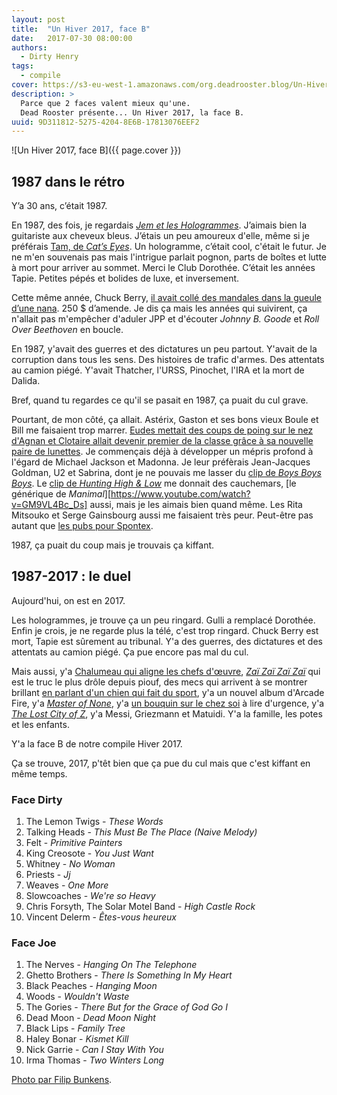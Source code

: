 ```yaml
---
layout: post
title:  "Un Hiver 2017, face B"
date:   2017-07-30 08:00:00
authors:
  - Dirty Henry
tags:
  - compile
cover: https://s3-eu-west-1.amazonaws.com/org.deadrooster.blog/Un-Hiver-2017-face-B.png
description: >
  Parce que 2 faces valent mieux qu'une.
  Dead Rooster présente... Un Hiver 2017, la face B.
uuid: 9D311812-5275-4204-8E6B-17813076EEF2
---
```


![Un Hiver 2017, face B]({{ page.cover }})

## 1987 dans le rétro

Y’a 30 ans, c’était 1987.

En 1987, des fois, je regardais [*Jem et les Hologrammes*][jem]. J’aimais bien la guitariste aux cheveux bleus. J’étais un peu amoureux d'elle, même si je préférais [Tam, de *Cat’s Eyes*][tam]. Un hologramme, c’était cool, c'était le futur. Je ne m'en souvenais pas mais l'intrigue parlait pognon, parts de boîtes et lutte à mort pour arriver au sommet. Merci le Club Dorothée. C’était les années Tapie. Petites pépés et bolides de luxe, et inversement.

Cette même année, Chuck Berry, [il avait collé des mandales dans la gueule d’une nana][chuck]. 250 $ d’amende. Je dis ça mais les années qui suivirent, ça n'allait pas m'empêcher d'aduler JPP et d'écouter *Johnny B. Goode* et *Roll Over Beethoven* en boucle.

En 1987, y'avait des guerres et des dictatures un peu partout. Y'avait de la corruption dans tous les sens. Des histoires de trafic d'armes. Des attentats au camion piégé. Y'avait Thatcher, l'URSS, Pinochet, l'IRA et la mort de Dalida.

Bref, quand tu regardes ce qu'il se pasait en 1987, ça puait du cul grave.

Pourtant, de mon côté, ça allait. Astérix, Gaston et ses bons vieux Boule et Bill me faisaient trop marrer. [Eudes mettait des coups de poing sur le nez d'Agnan et Clotaire allait devenir premier de la classe grâce à sa nouvelle paire de lunettes][petit-nicolas]. Je commençais déjà à développer un mépris profond à l'égard de Michael Jackson et Madonna. Je leur préfèrais Jean-Jacques Goldman, U2 et Sabrina, dont je ne pouvais me lasser du [clip de *Boys Boys Boys*][sabrina]. Le [clip de *Hunting High & Low*][a-ha] me donnait des cauchemars, [le générique de *Manimal*][https://www.youtube.com/watch?v=GM9VL4Bc_Ds] aussi, mais je les aimais bien quand même. Les Rita Mitsouko et Serge Gainsbourg aussi me faisaient très peur. Peut-être pas autant que [les pubs pour Spontex][spontex].

1987, ça puait du coup mais je trouvais ça kiffant.

## 1987-2017 : le duel

Aujourd'hui, on est en 2017.

Les hologrammes, je trouve ça un peu ringard. Gulli a remplacé Dorothée. Enfin je crois, je ne regarde plus la télé, c'est trop ringard. Chuck Berry est mort, Tapie est sûrement au tribunal. Y'a des guerres, des dictatures et des attentats au camion piégé. Ça pue encore pas mal du cul.

Mais aussi, y'a [Chalumeau qui aligne les chefs d'œuvre][vip], [*Zaï Zaï Zaï Zaï*][zai] qui est le truc le plus drôle depuis piouf, des mecs qui arrivent à se montrer brillant [en parlant d'un chien qui fait du sport][airbud], y'a un nouvel album d'Arcade Fire, y'a [*Master of None*][masterofnone], y'a [un bouquin sur le chez soi][chezsoi] à lire d'urgence, y'a [*The Lost City of Z*][lostcityofz], y'a Messi, Griezmann et Matuidi. Y'a la famille, les potes et les enfants.

Y'a la face B de notre compile Hiver 2017.

Ça se trouve, 2017, p'têt bien que ça pue du cul mais que c'est kiffant en même temps.

<div id='hiver-2017-playlist'
     class="dr-playlist"
     dr-spotify-id="5LS3I2HtqhYjSGEDTv94EZ"
     dr-spotify-user="guiguilele">
</div>

### Face Dirty

1. The Lemon Twigs - *These Words*
1. Talking Heads - *This Must Be The Place (Naive Melody)*
1. Felt - *Primitive Painters*
1. King Creosote - *You Just Want*
1. Whitney - *No Woman*
1. Priests - *Jj*
1. Weaves - *One More*
1. Slowcoaches - *We're so Heavy*
1. Chris Forsyth, The Solar Motel Band - *High Castle Rock*
1. Vincent Delerm - *Êtes-vous heureux*

### Face Joe

1. The Nerves - *Hanging On The Telephone*
1. Ghetto Brothers - *There Is Something In My Heart*
1. Black Peaches - *Hanging Moon*
1. Woods - *Wouldn't Waste*
1. The Gories - *There But for the Grace of God Go I*
1. Dead Moon - *Dead Moon Night*
1. Black Lips - *Family Tree*
1. Haley Bonar - *Kismet Kill*
1. Nick Garrie - *Can I Stay With You*
1. Irma Thomas - *Two Winters Long*

[Photo par Filip Bunkens](https://unsplash.com/photos/R5SrmZPoO40).

[jem]: http://www.dailymotion.com/video/x11ek96_jem-et-les-hologrammes-saison-1-episode-02_webcam
[tam]: http://img05.deviantart.net/984c/i/2013/196/3/8/hitomi_cat_s_eye_card_by_k_nasteam-d6dng7i.png
[chuck]: http://www.nytimes.com/2003/02/23/us/sweet-tunes-fast-beats-and-a-hard-edge.html?pagewanted=5
[petit-nicolas]: https://fr.wikipedia.org/wiki/Le_Petit_Nicolas
[sabrina]: https://www.youtube.com/watch?v=e2whTQgYHOs
[a-ha]: https://www.youtube.com/watch?v=e2whTQgYHOs
[manimal]: https://www.youtube.com/watch?v=GM9VL4Bc_Ds
[spontex]: http://www.ina.fr/video/PUB3784059111
[vip]: http://www.rtl.fr/culture/arts-spectacles/vip-de-laurent-chalumeau-l-un-des-meilleurs-polars-du-moment-7788124645
[zai]: http://next.liberation.fr/livres/2016/02/19/zai-zai-zai-zai-voila-les-poulets_1434588
[airbud]: https://theringer.com/air-bud-movies-20th-anniversary-d22b34c82326
[masterofnone]: https://fr.wikipedia.org/wiki/Master_of_None
[chezsoi]: http://next.liberation.fr/vous/2015/04/14/mona-chollet-pour-une-revolution-domestique_1233018
[lostcityofz]: http://www.allocine.fr/film/fichefilm_gen_cfilm=223754.html
